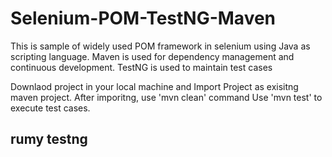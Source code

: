 # Selenium-POM-TestNG-Maven
This is sample of widely used POM framework in selenium using Java as scripting language. Maven is used for dependency management and continuous development. TestNG is used to maintain test cases


Downlaod project in your local machine and Import Project as exisitng maven project.
After imporitng, use 'mvn clean' command
Use 'mvn test' to execute test cases.

## rumy testng
